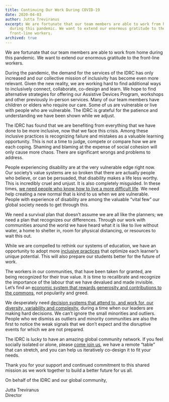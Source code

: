 ```yaml
---
title: Continuing Our Work During COVID-19
date: 2020-04-03
author: Jutta Treviranus
excerpt: We are fortunate that our team members are able to work from home
  during this pandemic. We want to extend our enormous gratitude to the
  front-line workers.
archived: true
---
```

We are fortunate that our team members are able to work from home during this pandemic. We want to extend our enormous gratitude to the front-line workers.

During the pandemic, the demand for the services of the IDRC has only increased and our collective mission of inclusivity has become even more relevant. Given the new reality, we are working hard to find additional ways to inclusively connect, collaborate, co-design and learn. We hope to find alternative strategies for offering our Assistive Devices Program, workshops and other previously in-person services. Many of our team members have children or elders who require our care. Some of us are vulnerable or live with people who are vulnerable. The IDRC is grateful for the patience and understanding we have been shown while we adjust.

The IDRC has found that we are benefiting from everything that we have done to be more inclusive, now that we face this crisis. Among these inclusive practices is recognizing failure and mistakes as a valuable learning opportunity. This is not a time to judge, compete or compare how we are each coping.  Shaming and blaming at the expense of social cohesion will only cause more chaos. There are significant wrongs and problems to address.

People experiencing disability are at the very vulnerable edge right now. Our society’s value systems are so broken that there are actually people who believe, or can be persuaded, that disability makes a life less worthy.  This is incredibly cruel and unjust. It is also completely misguided. In these times, [we need people who know how to live a more difficult life](https://medium.com/@jutta.trevira/its-time-to-drop-darwinism-and-listen-to-darwin-and-his-successors-on-human-evolution-19239068e8dc). We need help creating a new normal that is kind to us when we are vulnerable. People with experience of disability are among the valuable “vital few” our global society needs to get through this.

We need a survival plan that doesn’t assume we are all like the planners; we need a plan that recognizes our differences. Through our work with communities around the world we have heard what it is like to live without water, a home to shelter in, room for physical distancing, or resources to wait this out.

While we are compelled to rethink our systems of education, we have an opportunity to adopt more [inclusive practices](https://floeproject.org/) that optimize each learner’s unique potential. This will also prepare our students better for the future of work.

The workers in our communities, that have been taken for granted, are being recognized for their true value. It is time to recalibrate and recognize the importance of the labour that we have devalued and made invisible. Let’s find an [economic system that rewards generosity and contributions to the commons](https://resources.platform.coop/), not popularity and greed.

We desperately need [decision systems that attend to, and work for, our diversity, variability and complexity](https://wecount.inclusivedesign.ca/), during a time when our leaders are making hard decisions. We can’t ignore the small minorities and outliers. People who we dismiss as outliers and minority communities are also the first to notice the weak signals that we don’t expect and the disruptive events for which we are not prepared.

The IDRC is lucky to have an amazing global community network. If you feel socially isolated or alone, please [come join us](https://idrc.ocadu.ca/connect), we have a remote “table” that can stretch, and you can help us iteratively co-design it to fit your needs.

Thank you for your support and continued commitment to this shared mission as we work together to build a better future for us all.

On behalf of the IDRC and our global community,

Jutta Treviranus  
Director
